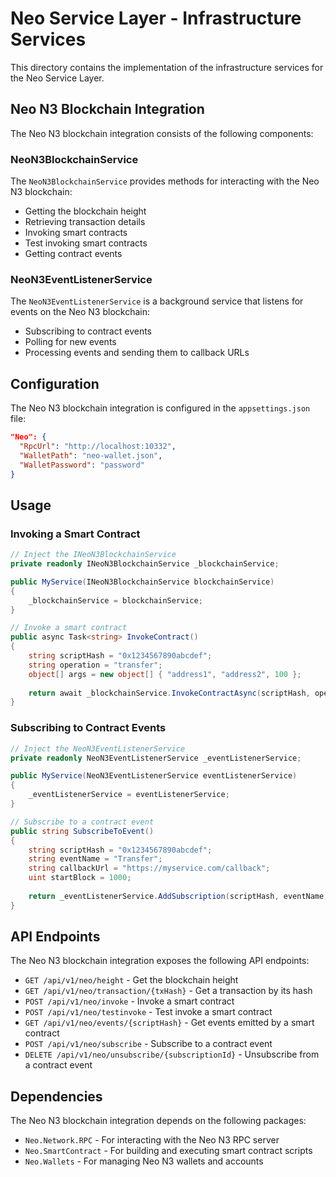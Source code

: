 # Neo Service Layer - Infrastructure Services

This directory contains the implementation of the infrastructure services for the Neo Service Layer.

## Neo N3 Blockchain Integration

The Neo N3 blockchain integration consists of the following components:

### NeoN3BlockchainService

The `NeoN3BlockchainService` provides methods for interacting with the Neo N3 blockchain:

- Getting the blockchain height
- Retrieving transaction details
- Invoking smart contracts
- Test invoking smart contracts
- Getting contract events

### NeoN3EventListenerService

The `NeoN3EventListenerService` is a background service that listens for events on the Neo N3 blockchain:

- Subscribing to contract events
- Polling for new events
- Processing events and sending them to callback URLs

## Configuration

The Neo N3 blockchain integration is configured in the `appsettings.json` file:

```json
"Neo": {
  "RpcUrl": "http://localhost:10332",
  "WalletPath": "neo-wallet.json",
  "WalletPassword": "password"
}
```

## Usage

### Invoking a Smart Contract

```csharp
// Inject the INeoN3BlockchainService
private readonly INeoN3BlockchainService _blockchainService;

public MyService(INeoN3BlockchainService blockchainService)
{
    _blockchainService = blockchainService;
}

// Invoke a smart contract
public async Task<string> InvokeContract()
{
    string scriptHash = "0x1234567890abcdef";
    string operation = "transfer";
    object[] args = new object[] { "address1", "address2", 100 };
    
    return await _blockchainService.InvokeContractAsync(scriptHash, operation, args);
}
```

### Subscribing to Contract Events

```csharp
// Inject the NeoN3EventListenerService
private readonly NeoN3EventListenerService _eventListenerService;

public MyService(NeoN3EventListenerService eventListenerService)
{
    _eventListenerService = eventListenerService;
}

// Subscribe to a contract event
public string SubscribeToEvent()
{
    string scriptHash = "0x1234567890abcdef";
    string eventName = "Transfer";
    string callbackUrl = "https://myservice.com/callback";
    uint startBlock = 1000;
    
    return _eventListenerService.AddSubscription(scriptHash, eventName, callbackUrl, startBlock);
}
```

## API Endpoints

The Neo N3 blockchain integration exposes the following API endpoints:

- `GET /api/v1/neo/height` - Get the blockchain height
- `GET /api/v1/neo/transaction/{txHash}` - Get a transaction by its hash
- `POST /api/v1/neo/invoke` - Invoke a smart contract
- `POST /api/v1/neo/testinvoke` - Test invoke a smart contract
- `GET /api/v1/neo/events/{scriptHash}` - Get events emitted by a smart contract
- `POST /api/v1/neo/subscribe` - Subscribe to a contract event
- `DELETE /api/v1/neo/unsubscribe/{subscriptionId}` - Unsubscribe from a contract event

## Dependencies

The Neo N3 blockchain integration depends on the following packages:

- `Neo.Network.RPC` - For interacting with the Neo N3 RPC server
- `Neo.SmartContract` - For building and executing smart contract scripts
- `Neo.Wallets` - For managing Neo N3 wallets and accounts
